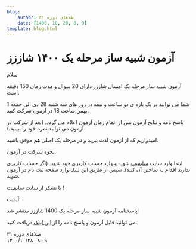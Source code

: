```yaml
---
blog:
    author: طلاهای دوره ۳۱
    date: [1400, 10, 28, 8, 9]
template: blog.html
---
```

# آزمون شبیه ساز مرحله یک ۱۴۰۰ شاززز

<div class="cnt">
<p>سلام</p>

<p>آزمون شبیه ساز مرحله یک امسال شاززز دارای 20 سوال و مدت زمان 150 دقیقه است.</p>
<p>شما می توانید در یک بازه ی دو ساعت و نیمه در روز های سه شنبه 28 دی الی جمعه 1 بهمن ساعت 18 در آزمون شرکت کنید. </p>
<p>پاسخ نامه و نتایج آزمون پس از اتمام زمان آزمون اعلام می گردد. (بعد از شرکت در آزمون می توانید نمره خود را ببینید.)</p>

<p>امیدواریم که از آزمون لذت ببرید و در مرحله یک اصلی هم موفق باشید.</p>

<p>نحوه شرکت در آزمون:</p>
<p>ابتدا وارد سایت <a href="https://sbmt.ir/">سابمیت</a> شوید و وارد حساب کاربری خود شوید (اگر حساب کاربری ندارید اقدام به ساختن آن کنید). سپس از طریق این <a href="https://www.sbmt.ir/enrolment.php?code=342569">لینک</a> وارد صفحه ثبت نام در آزمون شوید.</p>

<p>با تشکر از سایت سابمیت !</p>

<p>آپدیت:</p>
<p>پاسخنامه آزمون شبیه ساز مرحله یک 1400 شاززز منتشر شد!</p>
<p>می توانید فایل آزمون و پاسخ نامه را از <a href="https://github.com/shaazzz/shaazzz-exam/tree/main/1400-01/Theory1">این لینک</a> دریافت کنید.</p>
</div>

<div class="blog-info">
    <div class="blog-author">طلاهای دوره ۳۱</div>
    <div class="blog-date">۱۴۰۰/۱۰/۲۸ ۰۸:۰۹</div>
</div>

